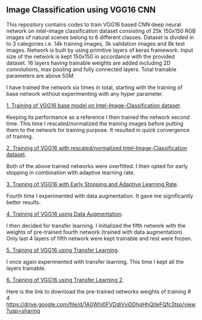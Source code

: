 ## Image Classification using VGG16 CNN
This repository contains codes to train VGG16 based CNN deep neural network on intel-image classification dataset consisting of 25k 150x150 RGB images of natural scenes belong to 6 different classes. Dataset is divided in to 3 categories i.e. 14k training images, 3k validation images and 8k test images. Network is built by using primitive layers of keras framework. Input size of the network is kept 150x150 in accordance with the provided dataset. 16 layers having trainable weights are added including 2D convolutions, max pooling and fully connected layers. Total trainable parameters are above 50M.


I have trained the network six times in total, starting with the training of base network without experimenting with any hyper parameter. 

[1. Training of VGG16 base model on Intel-Image-Classification dataset](https://github.com/mawaistahir/CV-SEECS/blob/main/VGG16%20Training%20on%20Intel-Image-Classification%20Dataset.ipynb).

Keeping its performance as a reference I then trained the network second time. This time I rescaled/normalized the training images before putting them to the network for training purpose. It resulted in quick convergence of training.

[2. Training of VGG16 with rescaled/normalized Intel-Image-Classification dataset](https://github.com/mawaistahir/CV-SEECS/blob/main/VGG16%20Training%20with%20Rescaled%20Intel-Image-Classification%20Dataset.ipynb).

Both of the above trained networks were overfitted. I then opted for early stopping in combination with adaptive learning rate. 

[3. Training of VGG16 with Early Stopping and Adaptive Learning Rate](https://github.com/mawaistahir/CV-SEECS/blob/main/VGG16%20Training%20with%20Early%20Stopping%20and%20Adaptive%20Learning%20Rate.ipynb).

Fourth time I experimented with data augmentation. It gave me significantly better results.

[4. Training of VGG16 using Data Augmentation](https://github.com/mawaistahir/CV-SEECS/blob/main/VGG16%20Training%20with%20Data%20Augmentation.ipynb).

I then decided for transfer learning. I initialized the fifth network with the weights of pre-trained fourth network (trained with data augmentation). Only last 4 layers of fifth network were kept trainable and rest were frozen. 

[5. Training of VGG16 using Transfer Learning](https://github.com/mawaistahir/CV-SEECS/blob/main/VGG16%20Training%20with%20Transfer%20Learning.ipynb).

I once again experimented with transfer learning. This time I kept all the layers trainable.

[6. Training of VGG16 using Transfer Learning 2](https://github.com/mawaistahir/CV-SEECS/blob/main/VGG16%20Training%20with%20Transfer%20Learning%202.ipynb).



Here is the link to download the pre-trained networks weights of training # 4
https://drive.google.com/file/d/1A0Whi0FVDdjVvj0DhqHhQiteFQfc3tsp/view?usp=sharing


